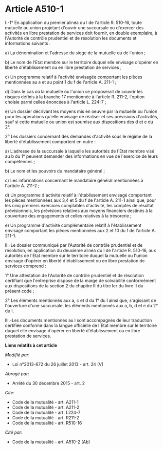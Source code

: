 # Article A510-1

I.-1° En application du premier alinéa du I de l'article R. 510-16, toute mutuelle ou union projetant d'ouvrir une succursale
ou d'exercer des activités en libre prestation de services doit fournir, en double exemplaire, à l'Autorité de contrôle
prudentiel et de résolution les documents et informations suivants : 

a) La dénomination et l'adresse du siège de la mutuelle ou de l'union ; 

b) Le nom de l'Etat membre sur le territoire duquel elle envisage d'opérer en liberté d'établissement ou en libre prestation
de services ; 

c) Un programme relatif à l'activité envisagée comportant les pièces mentionnées au a et au point 1 du f de l'article A.
211-1 ; 

d) Dans le cas où la mutuelle ou l'union se proposerait de couvrir les risques définis à la branche 17 mentionnée à l'article
R. 211-2, l'option choisie parmi celles énoncées à l'article L. 224-7 ; 

e) Un dossier décrivant les moyens mis en oeuvre par la mutuelle ou l'union pour les opérations qu'elle envisage de réaliser
et ses prévisions d'activités, sauf si cette mutuelle ou union est soumise aux dispositions des d et e du 2°. 

2° Les dossiers concernant des demandes d'activité sous le régime de la liberté d'établissement comportent en outre : 

a) L'adresse de la succursale à laquelle les autorités de l'Etat membre visé au b du 1° peuvent demander des informations en
vue de l'exercice de leurs compétences ; 

b) Le nom et les pouvoirs du mandataire général ; 

c) Les informations concernant le mandataire général mentionnées à l'article A. 211-2 ; 

d) Un programme d'activité relatif à l'établissement envisagé comportant les pièces mentionnées aux 3,4 et 5 du f de
l'article A. 211-1 ainsi que, pour les cinq premiers exercices comptables d'activité, les comptes de résultat prévisionnels,
les prévisions relatives aux moyens financiers destinés à la couverture des engagements et celles relatives à la
trésorerie ; 

e) Un programme d'activité complémentaire relatif à l'établissement envisagé comportant les pièces mentionnées aux 2 et 10 du
f de l'article A. 211-1. 

II.-Le dossier communiqué par l'Autorité de contrôle prudentiel et de résolution, en application du deuxième alinéa du I de
l'article R. 510-16, aux autorités de l'Etat membre sur le territoire duquel la mutuelle ou l'union envisage d'opérer en
liberté d'établissement ou en libre prestation de services comprend : 

1° Une attestation de l'Autorité de contrôle prudentiel et de résolution certifiant que l'entreprise dispose de la marge de
solvabilité conformément aux dispositions de la section 2 du chapitre II du titre Ier du livre II du présent code ; 

2° Les éléments mentionnés aux a, c et d du 1° du I ainsi que, s'agissant de l'ouverture d'une succursale, les éléments
mentionnés aux a, b, d et e du 2° du I. 

III.-Les documents mentionnés au I sont accompagnés de leur traduction certifiée conforme dans la langue officielle de l'Etat
membre sur le territoire duquel elle envisage d'opérer en liberté d'établissement ou en libre prestation de services.

**Liens relatifs à cet article**

_Modifié par_:

  - Loi n°2013-672 du 26 juillet 2013 - art. 24 (V)

_Abrogé par_:

  - Arrêté du 30 décembre 2015 - art. 2

_Cite_:

  - Code de la mutualité - art. A211-1
  - Code de la mutualité - art. A211-2
  - Code de la mutualité - art. L224-7
  - Code de la mutualité - art. R211-2
  - Code de la mutualité - art. R510-16

_Cité par_:

  - Code de la mutualité - art. A510-2 (Ab)
